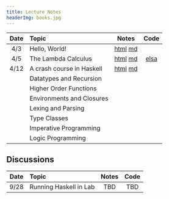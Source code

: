 ```yaml
---
title: Lecture Notes
headerImg: books.jpg
---
```


| Date       | Topic                         | Notes                     |  Code        |
|:----------:|:------------------------------|:-------------------------:|:------------:|
| 4/3        | Hello, World!                 | [html][lec0] [md][md0]    |              |            
| 4/5        | The Lambda Calculus           | [html][lec1] [md][md1]    | [elsa][elsa] |
| 4/12       | A crash course in Haskell     | [html][lec2] [md][md2]    |              |
|            | Datatypes and Recursion       |                           |              |
|            | Higher Order Functions        |                           |              |
|            | Environments and Closures     |                           |              |
|            | Lexing and Parsing            |                           |              |
|            | Type Classes                  |                           |              |
|            | Imperative Programming        |                           |              |
|            | Logic Programming             |                           |              |

## Discussions

| Date       | Topic                    | Notes         |  Code      |
|:----------:|:-------------------------|:-------------:|:----------:|
| 9/28       | Running Haskell in Lab   | TBD           | TBD        |


[lec0]: lectures/00-hello.html
[lec1]: lectures/01-lambda.html
[lec2]: lectures/02-haskell.html

[md0]: http://github.com/ucsd-cse130/web/blob/master/lectures/00-hello.md
[md1]: http://github.com/ucsd-cse130/web/blob/master/lectures/01-lambda.md
[md2]: http://github.com/ucsd-cse130/web/blob/master/lectures/02-haskell.md

[elsa]: https://github.com/ucsd-progsys/elsa
